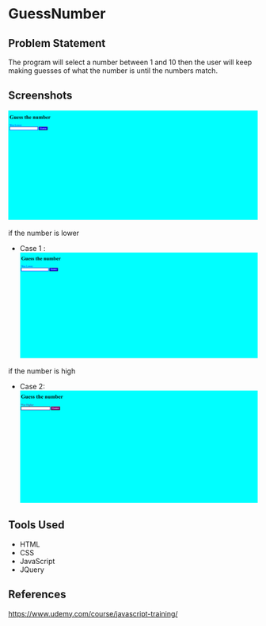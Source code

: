 # GuessNumber

## Problem Statement

The program will select a number between 1 and 10 then the user will keep making guesses of what the number is until the numbers match.

## Screenshots

![Home page](https://github.com/meghanataduru/GuessNumber/blob/master/guessnumber.PNG)
 
if the number is lower

- Case 1 : ![Number_is_Lower](https://github.com/meghanataduru/GuessNumber/blob/master/lower_case_guess.PNG)

if the number is high

- Case 2: ![Number_is_higher](https://github.com/meghanataduru/GuessNumber/blob/master/higher_case.PNG)

## Tools Used 
- HTML
- CSS
- JavaScript
- JQuery

## References

https://www.udemy.com/course/javascript-training/

